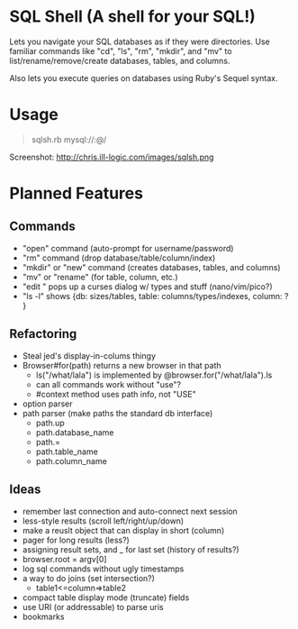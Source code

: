 # SQL Shell (A shell for your SQL!) 

Lets you navigate your SQL databases as if they were directories. Use familiar commands like "cd", "ls", "rm", "mkdir", and "mv" to list/rename/remove/create databases, tables, and columns.

Also lets you execute queries on databases using Ruby's Sequel syntax.

# Usage

> sqlsh.rb mysql://<username>:<password>@<hostname>/

Screenshot: http://chris.ill-logic.com/images/sqlsh.png

# Planned Features

## Commands

* "open" command (auto-prompt for username/password)
* "rm" command (drop database/table/column/index)
* "mkdir" or "new" command (creates databases, tables, and columns)
* "mv" or "rename" (for table, column, etc.)
* "edit <thing>" pops up a curses dialog w/ types and stuff (nano/vim/pico?)
* "ls -l" shows {db: sizes/tables, table: columns/types/indexes, column: ? }

## Refactoring

* Steal jed's display-in-colums thingy
* Browser#for(path) returns a new browser in that path
  * ls("/what/lala") is implemented by @browser.for("/what/lala").ls
  * can all commands work without "use"?
  * #context method uses path info, not "USE"
* option parser
* path parser (make paths the standard db interface)
  * path.up
  * path.database_name
  * path.=
  * path.table_name
  * path.column_name

## Ideas

* remember last connection and auto-connect next session
* less-style results (scroll left/right/up/down)
* make a reuslt object that can display in short (column)
* pager for long results (less?)
* assigning result sets, and _ for last set (history of results?)
* browser.root = argv[0]
* log sql commands without ugly timestamps
* a way to do joins (set intersection?)
  * table1<=column=>table2
* compact table display mode (truncate) fields
* use URI (or addressable) to parse uris
* bookmarks
